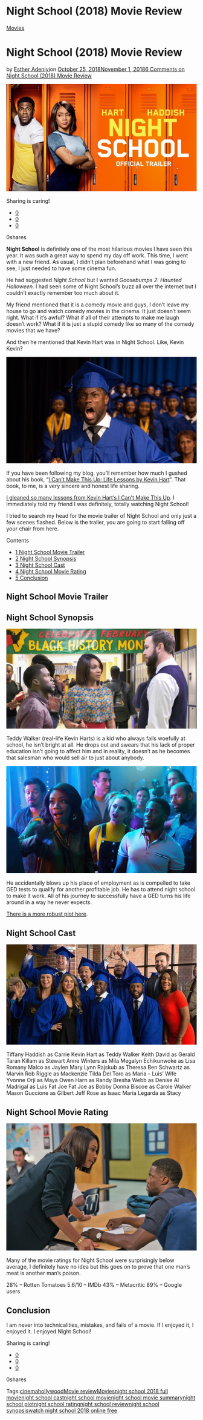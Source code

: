 # Night School (2018) Movie Review

[Movies](https://estheradeniyi.com/category/movies/)
# Night School (2018) Movie Review

by [Esther Adeniyi](https://estheradeniyi.com/author/esther-adeniyi/)on [October 25, 2018November 1, 2018](https://estheradeniyi.com/night-school-2018/)[6 Comments on Night School (2018) Movie Review](https://estheradeniyi.com/night-school-2018/#comments)

![Night School by Kevin Hart and Tiffany Haddish](images\Night-School.jpg)

Sharing is caring!

- [0](https://www.facebook.com/sharer/sharer.php?u=https%3A%2F%2Festheradeniyi.com%2Fnight-school-2018%2F&amp;t=Night%20School%20%282018%29%20Movie%20Review)
- [0](https://twitter.com/intent/tweet?text=Night%20School%20%282018%29%20Movie%20Review&amp;url=https%3A%2F%2Festheradeniyi.com%2Fnight-school-2018%2F)
- [0](#)

0shares

**Night School** is definitely one of the most hilarious movies I have seen this year. It was such a great way to spend my day off work. This time, I went with a new friend. As usual, I didn&#x2019;t plan beforehand what I was going to see, I just needed to have some cinema fun.

He had suggested *Night School* but I wanted *Goosebumps 2: Haunted Halloween.* I had seen some of Night&#xA0;School&#x2019;s buzz all over the internet but I couldn&#x2019;t exactly remember too much about it.

My friend mentioned that it is a comedy movie and guys, I don&#x2019;t leave my house to go and watch comedy movies in the cinema. It just doesn&#x2019;t seem right. What if it&#x2019;s awful? What if all of their attempts&#xA0;to make me laugh doesn&#x2019;t work? What if it is just a stupid comedy like so many of the comedy movies that we have?

And then he mentioned that Kevin Hart was in Night School. Like, Kevin Kevin?

![Night School by Kevin Hart and Tiffany Haddish](images\Night-School-by-Kevin-Hart-and-Tiffany-Haddish-1.jpg)

If you have been following my blog. you&#x2019;ll remember how much I gushed about his book, &#x201C;[I Can&#x2019;t Make This Up: Life Lessons by Kevin Hart](https://estheradeniyi.com/i-cant-make-this-up-life-lessons-by/)&#x201C;. That book, to me, is a very sincere and honest life sharing.

[I gleaned so many lessons from Kevin Hart&#x2019;s I Can&#x2019;t Make This Up](https://estheradeniyi.com/i-cant-make-this-up-life-lessons-by/). I immediately told my friend I was definitely, totally watching Night School!

I tried to search my head for the movie trailer of Night School and only just a few scenes flashed. Below is the trailer, you are going to start falling off your chair from here.

Contents

- [1 Night School Movie Trailer](#Night_School_Movie_Trailer)
- [2 Night School Synopsis](#Night_School_Synopsis)
- [3 Night School Cast](#Night_School_Cast)
- [4 Night School Movie Rating](#Night_School_Movie_Rating)
- [5 Conclusion](#Conclusion)

## Night School Movie Trailer

## Night School Synopsis

![Night School by Kevin Hart and Tiffany Haddish](images\Night-School-by-Kevin-Hart-and-Tiffany-Haddish.jpg)

Teddy Walker (real-life Kevin Harts) is a kid who always fails woefully at school, he isn&#x2019;t bright at all. He drops out and swears that his lack of proper education isn&#x2019;t going to affect him and in reality, it doesn&#x2019;t as he becomes that salesman who would sell air to just about anybody.

![Night school synopsis](images\Night-School-by-Kevin-Hart-and-Tiffany-Haddish-3.jpg)

He accidentally blows up his place of employment as is compelled to take GED tests to qualify for another profitable job. He has to attend night school to make it work. All of his journey to successfully have a GED turns his life around in a way he never expects.

[There is a more robust plot here](https://www.rogerebert.com/reviews/night-school-2018).

## Night School Cast

![Night School cast](images\Night-School-by-Kevin-Hart-and-Tiffany-Haddish-2.jpg)

Tiffany Haddish as Carrie
 Kevin Hart as Teddy Walker
 Keith David as Gerald
 Taran Killam as Stewart
 Anne Winters as Mila
 Megalyn Echikunwoke as Lisa
 Romany Malco as Jaylen
 Mary Lynn Rajskub as Theresa
 Ben Schwartz as Marvin
 Rob Riggle as Mackenzie
 Tilda Del Toro as Maria &#x2013; Luis&#x2019; Wife
 Yvonne Orji as Maya
 Owen Harn as Randy
 Bresha Webb as Denise
 Al Madrigal as Luis
 Fat Joe Fat Joe as Bobby
 Donna Biscoe as Carole Walker
 Mason Guccione as Gilbert
 Jeff Rose as Isaac
 Maria Legarda as Stacy

## Night School Movie Rating

![Night class](images\Night-School-by-Kevin-Hart-and-Tiffany-Haddish-4.jpg)

Many of the movie ratings for Night School were surprisingly below average, I definitely have no idea but this goes on to prove that one man&#x2019;s meat is another man&#x2019;s poison.

28% &#x2013; Rotten Tomatoes
 5.6/10 &#x2013; IMDb
 43% &#x2013; Metacritic
 89% &#x2013; Google users

## Conclusion

I am never into technicalities, mistakes, and fails of a movie. If I enjoyed it, I enjoyed it. I enjoyed Night School!

Sharing is caring!

- [0](https://www.facebook.com/sharer/sharer.php?u=https%3A%2F%2Festheradeniyi.com%2Fnight-school-2018%2F&amp;t=Night%20School%20%282018%29%20Movie%20Review)
- [0](https://twitter.com/intent/tweet?text=Night%20School%20%282018%29%20Movie%20Review&amp;url=https%3A%2F%2Festheradeniyi.com%2Fnight-school-2018%2F)
- [0](#)

0shares

Tags:[cinema](https://estheradeniyi.com/tag/cinema/)[hollywood](https://estheradeniyi.com/tag/hollywood/)[Movie review](https://estheradeniyi.com/tag/movie-review/)[Movies](https://estheradeniyi.com/tag/movies/)[night school 2018 full movie](https://estheradeniyi.com/tag/night-school-2018-full-movie/)[night school cast](https://estheradeniyi.com/tag/night-school-cast/)[night school movie](https://estheradeniyi.com/tag/night-school-movie/)[night school movie summary](https://estheradeniyi.com/tag/night-school-movie-summary/)[night school plot](https://estheradeniyi.com/tag/night-school-plot/)[night school rating](https://estheradeniyi.com/tag/night-school-rating/)[night school review](https://estheradeniyi.com/tag/night-school-review/)[night school synopsis](https://estheradeniyi.com/tag/night-school-synopsis/)[watch night school 2018 online free](https://estheradeniyi.com/tag/watch-night-school-2018-online-free/)